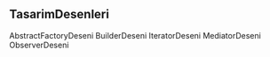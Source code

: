 ## TasarimDesenleri
AbstractFactoryDeseni
BuilderDeseni
IteratorDeseni
MediatorDeseni
ObserverDeseni


